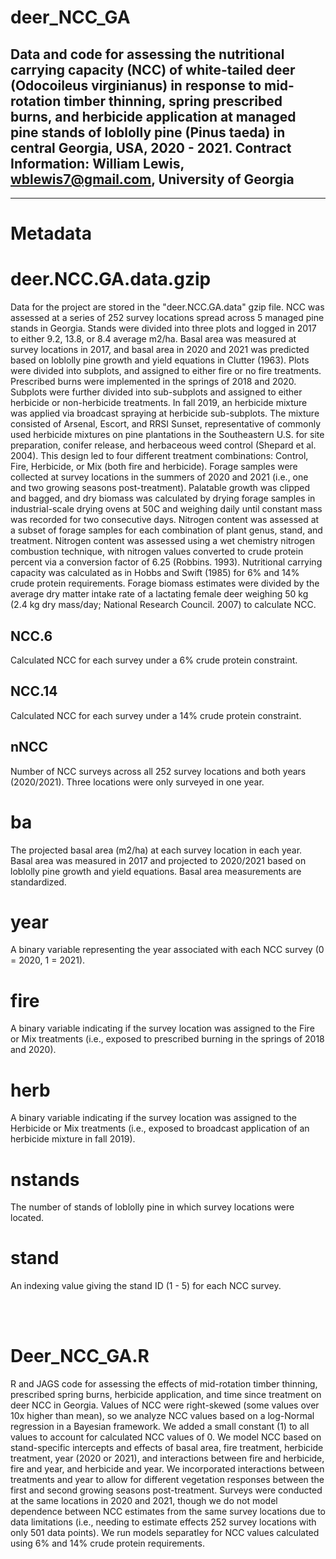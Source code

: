 # deer_NCC_GA
Data and code for assessing the nutritional carrying capacity (NCC) of white-tailed deer (Odocoileus virginianus) in response to mid-rotation timber thinning, spring prescribed burns, and herbicide application at managed pine stands of loblolly pine (Pinus taeda) in central Georgia, USA, 2020 - 2021. Contract Information: William Lewis, wblewis7@gmail.com, University of Georgia
---

---

# Metadata

# deer.NCC.GA.data.gzip
Data for the project are stored in the "deer.NCC.GA.data" gzip file. NCC was assessed at a series of 252 survey locations spread across 5 managed pine stands in Georgia. Stands were divided into three plots and logged in 2017 to either 9.2, 13.8, or 8.4 average m2/ha. Basal area was measured at survey locations in 2017, and basal area in 2020 and 2021 was predicted based on loblolly pine growth and yield equations in Clutter (1963). Plots were divided into subplots, and assigned to either fire or no fire treatments. Prescribed burns were implemented in the springs of 2018 and 2020. Subplots were further divided into sub-subplots and assigned to either herbicide or non-herbicide treatments. In fall 2019, an herbicide mixture was applied via broadcast spraying at herbicide sub-subplots. The mixture consisted of Arsenal, Escort, and RRSI Sunset, representative of commonly used herbicide mixtures on pine plantations in the Southeastern U.S. for site preparation, conifer release, and herbaceous weed control (Shepard et al. 2004). This design led to four different treatment combinations: Control, Fire, Herbicide, or Mix (both fire and herbicide). Forage samples were collected at survey locations in the summers of 2020 and 2021 (i.e., one and two growing seasons post-treatment). Palatable growth was clipped and bagged, and dry biomass was calculated by drying forage samples in industrial-scale drying ovens at 50C and weighing daily until constant mass was recorded for two consecutive days. Nitrogen content was assessed at a subset of forage samples for each combination of plant genus, stand, and treatment. Nitrogen content was assessed using a wet chemistry nitrogen combustion technique, with nitrogen values converted to crude protein percent via a conversion factor of 6.25 (Robbins. 1993). Nutritional carrying capacity was calculated as in Hobbs and Swift (1985) for 6% and 14% crude protein requirements. Forage biomass estimates were divided by the average dry matter intake rate of a lactating female deer weighing 50 kg (2.4 kg dry mass/day; National Research Council. 2007) to calculate NCC.
## NCC.6
Calculated NCC for each survey under a 6% crude protein constraint.
## NCC.14
Calculated NCC for each survey under a 14% crude protein constraint.
## nNCC
Number of NCC surveys across all 252 survey locations and both years (2020/2021). Three locations were only surveyed in one year.
# ba
The projected basal area (m2/ha) at each survey location in each year. Basal area was measured in 2017 and projected to 2020/2021 based on loblolly pine growth and yield equations. Basal area measurements are standardized.
# year
A binary variable representing the year associated with each NCC survey (0 = 2020, 1 = 2021).
# fire
A binary variable indicating if the survey location was assigned to the Fire or Mix treatments (i.e., exposed to prescribed burning in the springs of 2018 and 2020).
# herb
A binary variable indicating if the survey location was assigned to the Herbicide or Mix treatments (i.e., exposed to broadcast application of an herbicide mixture in fall 2019).
# nstands
The number of stands of loblolly pine in which survey locations were located.
# stand
An indexing value giving the stand ID (1 - 5) for each NCC survey.

<br />
<br />

# Deer_NCC_GA.R
R and JAGS code for assessing the effects of mid-rotation timber thinning, prescribed spring burns, herbicide application, and time since treatment on deer NCC in Georgia. Values of NCC were right-skewed (some values over 10x higher than mean), so we analyze NCC values based on a log-Normal regression in a Bayesian framework. We added a small constant (1) to all values to account for calculated NCC values of 0. We model NCC based on stand-specific intercepts and effects of basal area, fire treatment, herbicide treatment, year (2020 or 2021), and interactions between fire and herbicide, fire and year, and herbicide and year. We incorporated interactions between treatments and year to allow for different vegetation responses between the first and second growing seasons post-treatment. Surveys were conducted at the same locations in 2020 and 2021, though we do not model dependence between NCC estimates from the same survey locations due to data limitations (i.e., needing to estimate effects 252 survey locations with only 501 data points). We run models separatley for NCC values calculated using 6% and 14% crude protein requirements.
